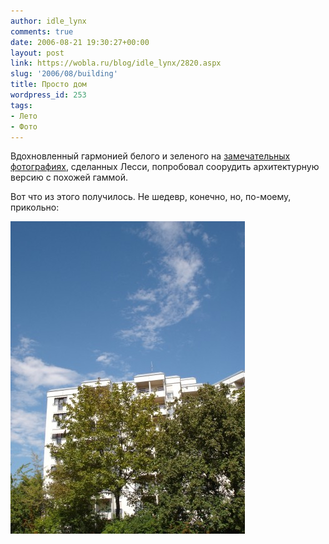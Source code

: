 ```yaml
---
author: idle_lynx
comments: true
date: 2006-08-21 19:30:27+00:00
layout: post
link: https://wobla.ru/blog/idle_lynx/2820.aspx
slug: '2006/08/building'
title: Просто дом
wordpress_id: 253
tags:
- Лето
- Фото
---
```


Вдохновленный гармонией белого и зеленого на [замечательных фотографиях](https://wobla.ru/blog/Lessi/2806.aspx), сделанных Лесси, попробовал соорудить архитектурную версию с похожей гаммой.

Вот что из этого получилось. Не шедевр, конечно, но, по-моему, прикольно:

![Building](images/2007/05/b30c4a3a-0283-4b0e-b3fa-0f5306bc0098.jpg)
